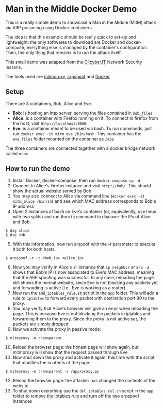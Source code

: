 # Man in the Middle Docker Demo

This is a really simple demo to showcase a Man in the Middle (MitM) attack via ARP poisoning using Docker containers.

The idea is that this example should be really quick to set-up and lightweight: the only softwares to download are Docker and docker-compose, everything else is managed by the container's configuration. Then, the only thing that remains is to run the attack itself.

This small demo was adapted from the [Olicyber.IT](http://olicyber.it) Network Security lessons.

The tools used are [mitmproxy](http://mitmproxy.org), [arpspoof](https://www.monkey.org/~dugsong/dsniff/) and [Docker](http://www.docker.com)

## Setup

There are 3 containers, Bob, Alice and Eve.

- **Bob**: is hosting an http server, serving the files contained in `bob_files`
- **Alice**: is a container with Firefox running on it. To connect to firefox from the host, visit `http://localhost:5800`.
- **Eve**: is a container meant to be used via bash. To run commands, just run `docker exec -it mitm_eve /bin/bash`. This container has the `eve_files` folder mounted on the container as `/app`

The three containers are connected together with a docker bridge network called `mitm`

## How to run the demo

1. Install Docker, docker-compose, then run `docker-compose up -d`
2. Connect to Alice's Firefox instance and visit `http://bob/`. This should show the actual website served by Bob
3. You may also connect to Alice via command line (`docker exec -it mitm_alice /bin/sh`) and see which MAC address corresponds to Bob's IP address
4. Open 2 instances of bash on Eve's container (or, equivalently, use tmux with two splits) and run the `dig` command to discover the IPs of Alice and Bob:

```
$ dig alice
$ dig bob
```

5. With this information, now run arspoof with the -r parameter to execute it both for both hosts.

```
$ arpspoof -r -t <bob_ip> <alice_ip>
```

6. Now you may verify in Alice's `sh` instance that `ip neighbor` or `arp -a` shows that Bob's IP is now associated to Eve's MAC address, meaning that the ARP spoofing was successful. In any case, reloading the page still shows the normal website, since Eve is not blocking any packets yet and forwarding is active (i.e., Eve is working as a router).
7. Now run the `add_iptables_rule.sh` script in the `app` folder. This will add a rule to `iptables` to forward every packet with destination port 80 to the proxy.
8. You may verify that Alice's browser will give an error when reloading the page. This is because Eve is not blocking the packets in iptables and forwarding them to the proxy. Since the proxy is not active yet, the packets are simply dropped.
9. Now we activate the proxy in passive mode:

```
$ mitmproxy -m transparent
```

10. Reload the browser page: the honest page will show again, but mitmproxy will show that the request passed through Eve
11. Now shut down the proxy and activate it again, this time with the script that modifies the contents of the page:
```
$ mitmproxy -m transparent -s /app/proxy.py
```
12. Reload the browser page: the attacker has changed the contents of the website.
13. To shut down everything use the `del_iptables_rul.sh` script in the `app` folder to remove the iptables rule and turn off the two arpspoof instances

